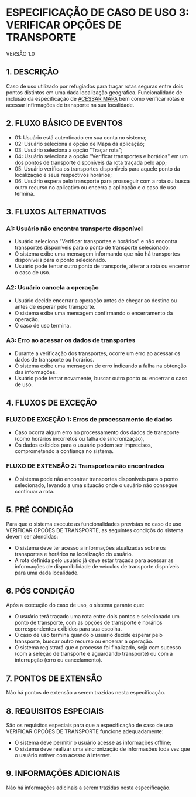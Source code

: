 # ESPECIFICAÇÃO DE CASO DE USO 3: VERIFICAR OPÇÕES DE TRANSPORTE

VERSÃO 1.0

## 1. DESCRIÇÃO

Caso de uso utilizado por refugiados para traçar rotas seguras entre dois pontos distintos em uma dada localização geográfica. Funcionalidade de inclusão da especificação de [ACESSAR MAPA](/uc/especificacoes/01/) bem como verificar rotas e acessar infirmações de transporte na sua localidade.

## 2. FLUXO BÁSICO DE EVENTOS

- 01: Usuário está autenticado em sua conta no sistema;
- 02: Usuário seleciona a opção de Mapa da aplicação;
- 03: Usuário seleciona a opção "Traçar rota";
- 04: Usuário seleciona a opção "Verificar transportes e horários" em um dos pontos de transporte disponíveis da rota traçada pelo app;
- 05: Usuário verifica os transportes disponíveis para aquele ponto da localização e seus respectivos horários;
- 06: Usuário espera pelo transporte para prosseguir com a rota ou busca outro recurso no aplicativo ou encerra a aplicação e o caso de uso termina.

## 3. FLUXOS ALTERNATIVOS

### A1: Usuário não encontra transporte disponível

- Usuário seleciona "Verificar transportes e horários" e não encontra transportes disponíveis para o ponto de transporte selecionado.
- O sistema exibe uma mensagem informando que não há transportes disponíveis para o ponto selecionado.
- Usuário pode tentar outro ponto de transporte, alterar a rota ou encerrar o caso de uso.

### A2: Usuário cancela a operação

- Usuário decide encerrar a operação antes de chegar ao destino ou antes de esperar pelo transporte.
- O sistema exibe uma mensagem confirmando o encerramento da operação.
- O caso de uso termina.

### A3: Erro ao acessar os dados de transportes

- Durante a verificação dos transportes, ocorre um erro ao acessar os dados de transporte ou horários.
- O sistema exibe uma mensagem de erro indicando a falha na obtenção das informações.
- Usuário pode tentar novamente, buscar outro ponto ou encerrar o caso de uso.

## 4. FLUXOS DE EXCEÇÃO

### FLUZO DE EXCEÇÃO 1: Erros de processamento de dados 

- Caso ocorra algum erro no processamento dos dados de transporte (como horários incorretos ou falha de sincronização), 
- Os dados exibidos para o usuário podem ser imprecisos, comprometendo a confiança no sistema.

### FLUXO DE EXTENSÃO 2: Transportes não encontrados

- O sistema pode não encontrar transportes disponíveis para o ponto selecionado, levando a uma situação onde o usuário não consegue continuar a rota.

## 5. PRÉ CONDIÇÃO

Para que o sistema execute as funcionalidades previstas no caso de uso VERIFICAR OPÇÕES DE TRANSPORTE, as seguintes condiçõs do sistema devem ser atendidas:

- O sistema deve ter acesso a informações atualizadas sobre os transportes e horários na localização do usuário.
- A rota definida pelo usuário já deve estar traçada para acessar as informações de disponibilidade de veículos de transporte dispníveis para uma dada localidade.

## 6. PÓS CONDIÇÃO

Após a execução do caso de uso, o sistema garante que:

- O usuário terá traçado uma rota entre dois pontos e selecionado um ponto de transporte, com as opções de transporte e horários correspondentes exibidos para sua escolha.
- O caso de uso termina quando o usuário decide esperar pelo transporte, buscar outro recurso ou encerrar a operação.
- O sistema registrará que o processo foi finalizado, seja com sucesso (com a seleção de transporte e aguardando transporte) ou com a interrupção (erro ou cancelamento).

## 7. PONTOS DE EXTENSÃO

Não há pontos de extensão a serem trazidas nesta especificação.

## 8. REQUISITOS ESPECIAIS

São os requisitos especiais para que a especificação de caso de uso VERIFICAR OPÇÕES DE TRANSPORTE funcione adequadamente:

- O sistema deve permitir o usuário acesse as informações offline;
- O sistema deve realizar uma sincronização de informasões toda vez que o usuário estiver com acesso à internet.

## 9. INFORMAÇÕES ADICIONAIS

Não há informações adicinais a serem trazidas nesta especificação.